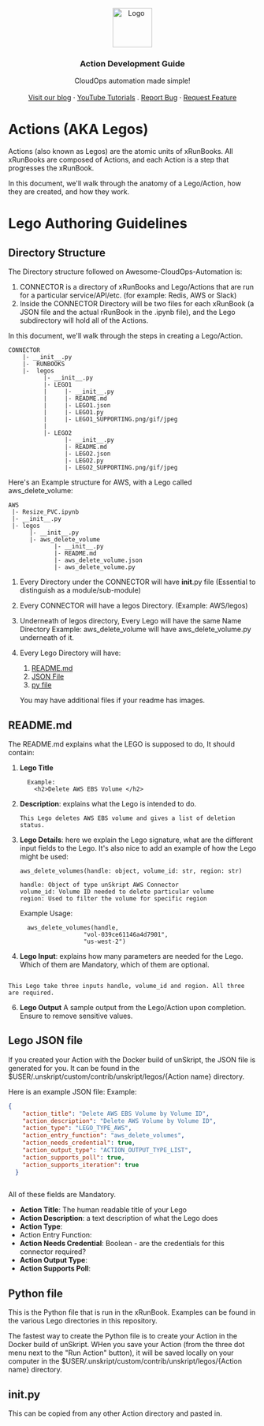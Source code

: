
<p align="center">
  <a href="https://github.com/unskript/Awesome-CloudOps-Automation">
    <img src="https://unskript.com/assets/favicon.png" alt="Logo" width="80" height="80">
  </a>
<p align="center">
  <h3 align="center">Action Development Guide</h3>
  <p align="center">
    CloudOps automation made simple!
    <br />
    <br />
    <a href="https://unskript.com/blog">Visit our blog</a>
    ·
    <a href="https://www.youtube.com/channel/UCvtSYNHVvuogq2u-F7UDMkw">YouTube Tutorials</a>
    .
    <a href="https://github.com/unskript/Awesome-CloudOps-Automation/issues/new?assignees=&labels=&template=bug_report.md&title=">Report Bug</a>
    ·
    <a href="https://github.com/unskript/Awesome-CloudOps-Automation/issues/new?assignees=&labels=&template=feature_request.md&title=">Request Feature</a>
  </p>
</p>


# Actions (AKA Legos)

Actions (also known as Legos) are the atomic units of xRunBooks.  All xRunBooks are composed of Actions, and each Action is a step that progresses the xRunBook.

In this document, we'll walk through the anatomy of a Lego/Action, how they are created, and how they work.

# Lego Authoring Guidelines

## Directory Structure

The Directory structure followed on Awesome-CloudOps-Automation is:

1. CONNECTOR is a directory of xRunBooks and Lego/Actions that are run for a particular service/API/etc. (for example: Redis, AWS or Slack)
2. Inside the CONNECTOR Directory will be two files for each xRunBook (a JSON file and the actual rRunBook in the .ipynb file), and the Lego subdirectory will hold all of the Actions.

In this document, we'll walk through the steps in creating a Lego/Action.

```
CONNECTOR
    |- __init__.py
    |-  RUNBOOKS 
    |-  legos
          |- __init__.py
          |- LEGO1
          |     |- __init__.py
          |     |- README.md
          |     |- LEGO1.json 
          |     |- LEGO1.py
          |     |- LEGO1_SUPPORTING.png/gif/jpeg 
          | 
          |- LEGO2
                |- __init__.py
                |- README.md
                |- LEGO2.json
                |- LEGO2.py
                |- LEGO2_SUPPORTING.png/gif/jpeg 
```          
          
          
Here's an Example structure for AWS, with a Lego called aws_delete_volume:
```
AWS
 |- Resize_PVC.ipynb
 |- __init__.py
 |- legos
      |- __init__.py
      |- aws_delete_volume
             |- __init__.py
             |- README.md
             |- aws_delete_volume.json
             |- aws_delete_volume.py

```

 1. Every Directory under the CONNECTOR will have __init__.py file (Essential to distinguish as a module/sub-module)

 2. Every CONNECTOR will have a legos Directory. (Example: AWS/legos)

 3. Underneath of legos directory, Every Lego will have the same Name Directory Example: aws_delete_volume will have aws_delete_volume.py underneath of it. 

 4. Every Lego Directory will have:
    1. [README.md](#readmemd)
    2. [JSON File](#json-file)
    3. [py file](#python-file) 
    
    You may have additional files if your readme has images.


## README.md

The  README.md explains what the LEGO is supposed to do, It should contain:

  1. **Lego Title** 
      ```
        Example:
          <h2>Delete AWS EBS Volume </h2>
      ```

  2.  **Description**: explains what the Lego is intended to do.

      ```
      This Lego deletes AWS EBS volume and gives a list of deletion status.
      ```

  3. **Lego Details**: here we explain the Lego signature, what are the different input fields to the Lego.  It's also nice to add an example of how the Lego might be used:

      ```
      aws_delete_volumes(handle: object, volume_id: str, region: str)

      handle: Object of type unSkript AWS Connector
      volume_id: Volume ID needed to delete particular volume
      region: Used to filter the volume for specific region
      ```
        
      Example Usage:

           aws_delete_volumes(handle,
                           "vol-039ce61146a4d7901",
                           "us-west-2")
    
 5. **Lego Input**: explains how many parameters are needed for the Lego. Which of them are Mandatory, which of them are optional. 

 ```

This Lego take three inputs handle, volume_id and region. All three are required.
 ```

 6. **Lego Output** A sample output from the Lego/Action upon completion.  Ensure to remove sensitive values. 


## Lego JSON file

If you created your Action with the Docker build of unSkript, the JSON file is generated for you. It can be found in the $USER/.unskript/custom/contrib/unskript/legos/{Action name} directory.

Here is an example JSON file:
Example:

```json
{
    "action_title": "Delete AWS EBS Volume by Volume ID",
    "action_description": "Delete AWS Volume by Volume ID",
    "action_type": "LEGO_TYPE_AWS",
    "action_entry_function": "aws_delete_volumes",
    "action_needs_credential": true,
    "action_output_type": "ACTION_OUTPUT_TYPE_LIST",
    "action_supports_poll": true,
    "action_supports_iteration": true
  }
  
```
All of these fields are Mandatory.

* **Action Title**: The human readable title of your Lego
* **Action Description**: a text description of what the Lego does
* **Action Type**:
* Action Entry Function:
* **Action Needs Credential**: Boolean - are the credentials for this connector required?
* **Action Output Type**:
* **Action Supports Poll**:


## Python file

This is the Python file that is run in the xRunBook.  Examples can be found in the various Lego directories in this repository.

The fastest way to create the Python file is to create your Action in the Docker build of unSkript. WHen you save your Action (from the three dot menu next to the "Run Action" button), it will be saved locally on your computer in the $USER/.unskript/custom/contrib/unskript/legos/{Action name} directory.

## __init__.py

This can be copied from any other Action directory and pasted in.



